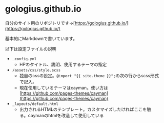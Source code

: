 # gologius.github.io
自分のサイト用のリポジトリです→[https://gologius.github.io/](https://gologius.github.io/)

基本的にMarkdownで書いています。

以下は設定ファイルの説明
* `_config.yml`
    * HPのタイトル、説明、使用するテーマの指定
* `/assets/css/style.scss`
    * 独自のcssの設定。`@import "{{ site.theme }}";`の次の行からscss形式で記入。
    * 現在使用しているテーマはcayman。使い方は[https://github.com/pages-themes/cayman](https://github.com/pages-themes/cayman)
* `_layouts/default.html`
    * 出力されるHTMLのテンプレート。カスタマイズしたければここを触る。caymanのhtmlを改造して使用している
